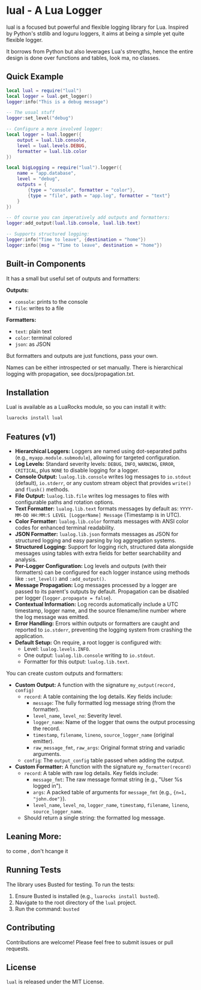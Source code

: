# lual - A Lua Logger

lual is a focused but powerful and flexible logging library for Lua. Inspired by
Python's stdlib and loguru loggers, it aims at being a simple yet quite flexible
logger.

It borrows from Python but also leverages Lua's strengths, hence the entire
design is done over functions and tables, look ma, no classes.

## Quick Example

```lua
local lual = require("lual")
local logger = lual.get_logger()
logger:info("This is a debug message")

-- The usual stuff
logger:set_level("debug")

-- Configure a more involved logger:
local logger = lual.logger({
    output = lual.lib.console,
    level = lual.levels.DEBUG,
    formatter = lual.lib.color
})

local bigLogging = require("lual").logger({
    name = "app.database",
    level = "debug",
    outputs = {
        {type = "console", formatter = "color"},
        {type = "file", path = "app.log", formatter = "text"}
    }
})

-- Of course you can imperatively add outputs and formatters:
logger:add_output(lual.lib.console, lual.lib.text)

-- Supports structured logging:
logger:info("Time to leave", {destination = "home"})
logger:info({msg = "Time to leave", destination = "home"})
```

## Built-in Components

It has a small but useful set of outputs and formatters:

**Outputs:**

- `console`: prints to the console
- `file`: writes to a file

**Formatters:**

- `text`: plain text
- `color`: terminal colored
- `json`: as JSON

But formatters and outputs are just functions, pass your own.

Names can be either introspected or set manually. There is hierarchical logging
with propagation, see docs/propagation.txt.

## Installation

Lual is available as a LuaRocks module, so you can install it with:

```bash
luarocks install lual
```

## Features (v1)

- **Hierarchical Loggers:** Loggers are named using dot-separated paths (e.g.,
  `myapp.module.submodule`), allowing for targeted configuration.
- **Log Levels:** Standard severity levels: `DEBUG`, `INFO`, `WARNING`, `ERROR`,
  `CRITICAL`, plus `NONE` to disable logging for a logger.
- **Console Output:** `lualog.lib.console` writes log messages to `io.stdout`
  (default), `io.stderr`, or any custom stream object that provides `write()`
  and `flush()` methods.
- **File Output:** `lualog.lib.file` writes log messages to files with
  configurable paths and rotation options.
- **Text Formatter:** `lualog.lib.text` formats messages by default as:
  `YYYY-MM-DD HH:MM:S LEVEL [LoggerName] Message` (Timestamp is in UTC).
- **Color Formatter:** `lualog.lib.color` formats messages with ANSI color codes
  for enhanced terminal readability.
- **JSON Formatter:** `lualog.lib.json` formats messages as JSON for structured
  logging and easy parsing by log aggregation systems.
- **Structured Logging:** Support for logging rich, structured data alongside
  messages using tables with extra fields for better searchability and analysis.
- **Per-Logger Configuration:** Log levels and outputs (with their formatters)
  can be configured for each logger instance using methods like `:set_level()`
  and `:add_output()`.
- **Message Propagation:** Log messages processed by a logger are passed to its
  parent's outputs by default. Propagation can be disabled per logger
  (`logger.propagate = false`).
- **Contextual Information:** Log records automatically include a UTC timestamp,
  logger name, and the source filename/line number where the log message was
  emitted.
- **Error Handling:** Errors within outputs or formatters are caught and
  reported to `io.stderr`, preventing the logging system from crashing the
  application.
- **Default Setup:** On require, a root logger is configured with:
  - Level: `lualog.levels.INFO`.
  - One output: `lualog.lib.console` writing to `io.stdout`.
  - Formatter for this output: `lualog.lib.text`.

You can create custom outputs and formatters:

- **Custom Output:** A function with the signature `my_output(record, config)`
  - `record`: A table containing the log details. Key fields include:
    - `message`: The fully formatted log message string (from the formatter).
    - `level_name`, `level_no`: Severity level.
    - `logger_name`: Name of the logger that owns the output processing the
      record.
    - `timestamp`, `filename`, `lineno`, `source_logger_name` (original
      emitter).
    - `raw_message_fmt`, `raw_args`: Original format string and variadic
      arguments.
  - `config`: The `output_config` table passed when adding the output.
- **Custom Formatter:** A function with the signature `my_formatter(record)`
  - `record`: A table with raw log details. Key fields include:
    - `message_fmt`: The raw message format string (e.g., "User %s logged in").
    - `args`: A packed table of arguments for `message_fmt` (e.g.,
      `{n=1, "john.doe"}`).
    - `level_name`, `level_no`, `logger_name`, `timestamp`, `filename`,
      `lineno`, `source_logger_name`.
  - Should return a single string: the formatted log message.

## Leaning More:

<TK> to come , don't hcange it

## Running Tests

The library uses Busted for testing. To run the tests:

1.  Ensure Busted is installed (e.g., `luarocks install busted`).
2.  Navigate to the root directory of the `lual` project.
3.  Run the command: `busted`

## Contributing

Contributions are welcome! Please feel free to submit issues or pull requests.

## License

`lual` is released under the MIT License.

```

```
